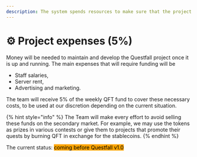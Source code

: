 ```yaml
---
description: The system spends resources to make sure that the project keeps running.
---
```


# ⚙️ Project expenses (5%)

Money will be needed to maintain and develop the Questfall project once it is up and running. The main expenses that will require funding will be

* Staff salaries,
* Server rent,
* Advertising and marketing.

The team will receive 5% of the weekly QFT fund to cover these necessary costs, to be used at our discretion depending on the current situation.

{% hint style="info" %}
The Team will make every effort to avoid selling these funds on the secondary market. For example, we may use the tokens as prizes in various contests or give them to projects that promote their quests by burning QFT in exchange for the stablecoins.
{% endhint %}



The current status: <mark style="background-color:orange;">coming before Questfall v1.0</mark>&#x20;
